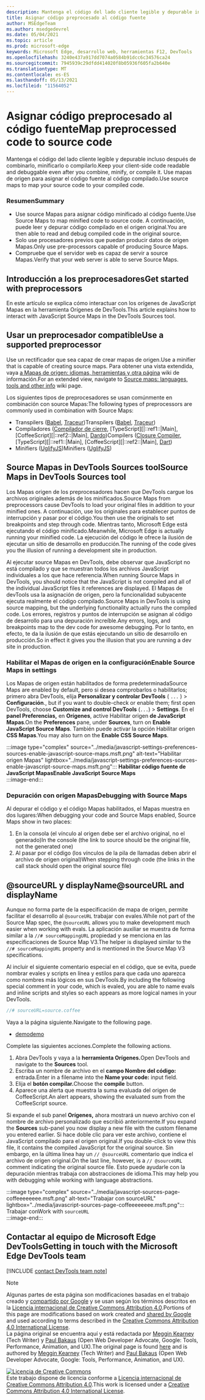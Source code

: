 ```yaml
---
description: Mantenga el código del lado cliente legible y depurable incluso después de combinarlo, minificarlo o compilarlo.
title: Asignar código preprocesado al código fuente
author: MSEdgeTeam
ms.author: msedgedevrel
ms.date: 05/04/2021
ms.topic: article
ms.prod: microsoft-edge
keywords: Microsoft Edge, desarrollo web, herramientas F12, DevTools
ms.openlocfilehash: 3240e437a917dd7074a0584b91dcc6c34576ca24
ms.sourcegitcommit: 7945939c29dfdd414020f8b05936f605fa2b640e
ms.translationtype: MT
ms.contentlocale: es-ES
ms.lasthandoff: 05/13/2021
ms.locfileid: "11564052"
---
```

<!-- Copyright Meggin Kearney and Paul Bakaus

   Licensed under the Apache License, Version 2.0 (the "License");
   you may not use this file except in compliance with the License.
   You may obtain a copy of the License at

       https://www.apache.org/licenses/LICENSE-2.0

   Unless required by applicable law or agreed to in writing, software
   distributed under the License is distributed on an "AS IS" BASIS,
   WITHOUT WARRANTIES OR CONDITIONS OF ANY KIND, either express or implied.
   See the License for the specific language governing permissions and
   limitations under the License.  -->  
# <a name="map-preprocessed-code-to-source-code"></a><span data-ttu-id="a5281-104">Asignar código preprocesado al código fuente</span><span class="sxs-lookup"><span data-stu-id="a5281-104">Map preprocessed code to source code</span></span>  

<span data-ttu-id="a5281-105">Mantenga el código del lado cliente legible y depurable incluso después de combinarlo, minificarlo o compilarlo.</span><span class="sxs-lookup"><span data-stu-id="a5281-105">Keep your client-side code readable and debuggable even after you combine, minify, or compile it.</span></span>  <span data-ttu-id="a5281-106">Use mapas de origen para asignar el código fuente al código compilado.</span><span class="sxs-lookup"><span data-stu-id="a5281-106">Use source maps to map your source code to your compiled code.</span></span>  

### <a name="summary"></a><span data-ttu-id="a5281-107">Resumen</span><span class="sxs-lookup"><span data-stu-id="a5281-107">Summary</span></span>  

*   <span data-ttu-id="a5281-108">Use source Mapas para asignar código minificado al código fuente.</span><span class="sxs-lookup"><span data-stu-id="a5281-108">Use Source Maps to map minified code to source code.</span></span>  <span data-ttu-id="a5281-109">A continuación, puede leer y depurar código compilado en el origen original.</span><span class="sxs-lookup"><span data-stu-id="a5281-109">You are then able to read and debug compiled code in the original source.</span></span>  
*   <span data-ttu-id="a5281-110">Solo use procesadores previos que puedan producir datos de origen Mapas.</span><span class="sxs-lookup"><span data-stu-id="a5281-110">Only use pre-processors capable of producing Source Maps.</span></span>  
*   <span data-ttu-id="a5281-111">Compruebe que el servidor web es capaz de servir a source Mapas.</span><span class="sxs-lookup"><span data-stu-id="a5281-111">Verify that your web server is able to serve Source Maps.</span></span>  
    
<!--todo: add link to preprocessors capable of producing Source Maps when section is available -->  
<!--[]: /web/tools/setup/setup-preprocessors?#supported_preprocessors ""  -->  

## <a name="get-started-with-preprocessors"></a><span data-ttu-id="a5281-112">Introducción a los preprocesadores</span><span class="sxs-lookup"><span data-stu-id="a5281-112">Get started with preprocessors</span></span>  

<span data-ttu-id="a5281-113">En este artículo se explica cómo interactuar con los orígenes de JavaScript Mapas en la herramienta Orígenes de DevTools.</span><span class="sxs-lookup"><span data-stu-id="a5281-113">This article explains how to interact with JavaScript Source Maps in the DevTools Sources tool.</span></span>  <!--For a first overview of what preprocessors are, how each may help, and how Source Maps work; navigate to Set Up CSS & JS Preprocessors.  -->  

<!--todo: add link to Set Up CSS & JS Preprocessors when section is available -->  
<!--[]: /web/tools/setup/setup-preprocessors#debugging-and-editing-preprocessed-content ""  -->  

## <a name="use-a-supported-preprocessor"></a><span data-ttu-id="a5281-114">Usar un preprocesador compatible</span><span class="sxs-lookup"><span data-stu-id="a5281-114">Use a supported preprocessor</span></span>  

<span data-ttu-id="a5281-115">Use un rectificador que sea capaz de crear mapas de origen.</span><span class="sxs-lookup"><span data-stu-id="a5281-115">Use a minifier that is capable of creating source maps.</span></span>  <!--For the most popular options, navigate to preprocessor support section.  -->  <span data-ttu-id="a5281-116">Para obtener una vista extendida, vaya [a Mapas de origen: idiomas, herramientas y otra página][GitHubWikiSourceMapsLanguagesTools] wiki de información.</span><span class="sxs-lookup"><span data-stu-id="a5281-116">For an extended view, navigate to [Source maps: languages, tools and other info][GitHubWikiSourceMapsLanguagesTools] wiki page.</span></span>  

<!--todo: add link to display the preprocessor support section when section is available -->  
<!--[]: /web/tools/setup/setup-preprocessors?#supported_preprocessors ""  -->  

<span data-ttu-id="a5281-117">Los siguientes tipos de preprocesadores se usan comúnmente en combinación con source Mapas:</span><span class="sxs-lookup"><span data-stu-id="a5281-117">The following types of preprocessors are commonly used in combination with Source Maps:</span></span>  

*   <span data-ttu-id="a5281-118">Transpilers \([Babel][BabelJS], [Traceur][GitHubWikiGoogleTraceurCompiler]\)</span><span class="sxs-lookup"><span data-stu-id="a5281-118">Transpilers \([Babel][BabelJS], [Traceur][GitHubWikiGoogleTraceurCompiler]\)</span></span>  
*   <span data-ttu-id="a5281-119">Compiladores \([Compilador de cierre][GitHubGoogleClosureCompiler], [TypeScript][|::ref1::|Main], [CoffeeScript][|::ref2::|Main], [Dardo][DartMain]\)</span><span class="sxs-lookup"><span data-stu-id="a5281-119">Compilers \([Closure Compiler][GitHubGoogleClosureCompiler], [TypeScript][|::ref1::|Main], [CoffeeScript][|::ref2::|Main], [Dart][DartMain]\)</span></span>  
*   <span data-ttu-id="a5281-120">Minifiers \([UglifyJS][GitHubMishooUglifyJS]\)</span><span class="sxs-lookup"><span data-stu-id="a5281-120">Minifiers \([UglifyJS][GitHubMishooUglifyJS]\)</span></span>  
    
## <a name="source-maps-in-devtools-sources-tool"></a><span data-ttu-id="a5281-121">Source Mapas in DevTools Sources tool</span><span class="sxs-lookup"><span data-stu-id="a5281-121">Source Maps in DevTools Sources tool</span></span>  

<span data-ttu-id="a5281-122">Los Mapas origen de los preprocesadores hacen que DevTools cargue los archivos originales además de los minificados.</span><span class="sxs-lookup"><span data-stu-id="a5281-122">Source Maps from preprocessors cause DevTools to load your original files in addition to your minified ones.</span></span>  <span data-ttu-id="a5281-123">A continuación, use los originales para establecer puntos de interrupción y pasar por el código.</span><span class="sxs-lookup"><span data-stu-id="a5281-123">You then use the originals to set breakpoints and step through code.</span></span>  <span data-ttu-id="a5281-124">Mientras tanto, Microsoft Edge está ejecutando el código minificado.</span><span class="sxs-lookup"><span data-stu-id="a5281-124">Meanwhile, Microsoft Edge is actually running your minified code.</span></span>  <span data-ttu-id="a5281-125">La ejecución del código le ofrece la ilusión de ejecutar un sitio de desarrollo en producción.</span><span class="sxs-lookup"><span data-stu-id="a5281-125">The running of the code gives you the illusion of running a development site in production.</span></span>  

<span data-ttu-id="a5281-126">Al ejecutar source Mapas en DevTools, debe observar que JavaScript no está compilado y que se muestran todos los archivos JavaScript individuales a los que hace referencia.</span><span class="sxs-lookup"><span data-stu-id="a5281-126">When running Source Maps in DevTools, you should notice that the JavaScript is not compiled and all of the individual JavaScript files it references are displayed.</span></span>  <span data-ttu-id="a5281-127">El Mapas de devTools usa la asignación de origen, pero la funcionalidad subyacente ejecuta realmente el código compilado.</span><span class="sxs-lookup"><span data-stu-id="a5281-127">Source Maps in DevTools is using source mapping, but the underlying functionality actually runs the compiled code.</span></span>  <span data-ttu-id="a5281-128">Los errores, registros y puntos de interrupción se asignan al código de desarrollo para una depuración increíble.</span><span class="sxs-lookup"><span data-stu-id="a5281-128">Any errors, logs, and breakpoints map to the dev code for awesome debugging.</span></span>  <span data-ttu-id="a5281-129">Por lo tanto, en efecto, te da la ilusión de que estás ejecutando un sitio de desarrollo en producción.</span><span class="sxs-lookup"><span data-stu-id="a5281-129">So in effect it gives you the illusion that you are running a dev site in production.</span></span>  

### <a name="enable-source-maps-in-settings"></a><span data-ttu-id="a5281-130">Habilitar el Mapas de origen en la configuración</span><span class="sxs-lookup"><span data-stu-id="a5281-130">Enable Source Maps in settings</span></span>  

<span data-ttu-id="a5281-131">Los Mapas de origen están habilitados de forma predeterminada</span><span class="sxs-lookup"><span data-stu-id="a5281-131">Source Maps are enabled by default</span></span><!-- \(as of Microsoft Edge 39\)--><span data-ttu-id="a5281-132">, pero si desea comprobarlos o habilitarlos; primero abra DevTools, elija **Personalizar y controlar DevTools** \( `...` \) > **Configuración**.</span><span class="sxs-lookup"><span data-stu-id="a5281-132">, but if you want to double-check or enable them; first open DevTools, choose **Customize and control DevTools** \(`...`\) > **Settings**.</span></span>  <span data-ttu-id="a5281-133">En el **panel Preferencias,** en **Orígenes**, active Habilitar origen **de JavaScript Mapas**.</span><span class="sxs-lookup"><span data-stu-id="a5281-133">On the **Preferences** pane, under **Sources**, turn on **Enable JavaScript Source Maps**.</span></span>  <span data-ttu-id="a5281-134">También puede activar la opción Habilitar origen **CSS Mapas**.</span><span class="sxs-lookup"><span data-stu-id="a5281-134">You may also turn on the **Enable CSS Source Maps**.</span></span>  

:::image type="complex" source="../media/javascript-settings-preferences-sources-enable-javascript-source-maps.msft.png" alt-text="Habilitar origen Mapas" lightbox="../media/javascript-settings-preferences-sources-enable-javascript-source-maps.msft.png":::
   **<span data-ttu-id="a5281-136">Habilitar código fuente de JavaScript Mapas</span><span class="sxs-lookup"><span data-stu-id="a5281-136">Enable JavaScript Source Maps</span></span>**  
:::image-end:::  

### <a name="debugging-with-source-maps"></a><span data-ttu-id="a5281-137">Depuración con origen Mapas</span><span class="sxs-lookup"><span data-stu-id="a5281-137">Debugging with Source Maps</span></span>  

<span data-ttu-id="a5281-138">Al depurar el código y el código Mapas habilitados, el Mapas muestra en dos lugares:</span><span class="sxs-lookup"><span data-stu-id="a5281-138">When debugging your code and Source Maps enabled, Source Maps show in two places:</span></span>  

1.  <span data-ttu-id="a5281-139">En la consola \(el vínculo al origen debe ser el archivo original, no el generado\)</span><span class="sxs-lookup"><span data-stu-id="a5281-139">In the console \(the link to source should be the original file, not the generated one\)</span></span>  
1.  <span data-ttu-id="a5281-140">Al pasar por el código \(los vínculos de la pila de llamadas deben abrir el archivo de origen original\)</span><span class="sxs-lookup"><span data-stu-id="a5281-140">When stepping through code \(the links in the call stack should open the original source file\)</span></span>  
    
<!--todo: add link to debugging your code when section is available -->  
<!--[DebugBreakpointsStepCode]: ../debug/breakpoints/step-code.md ""  -->  

## <a name="sourceurl-and-displayname"></a><span data-ttu-id="a5281-141">@sourceURL y displayName</span><span class="sxs-lookup"><span data-stu-id="a5281-141">@sourceURL and displayName</span></span>  

<span data-ttu-id="a5281-142">Aunque no forma parte de la especificación de mapa de origen, permite facilitar el desarrollo al `@sourceURL` trabajar con evales.</span><span class="sxs-lookup"><span data-stu-id="a5281-142">While not part of the Source Map spec, the `@sourceURL` allows you to make development much easier when working with evals.</span></span>  <span data-ttu-id="a5281-143">La aplicación auxiliar se muestra de forma similar a la `//# sourceMappingURL` propiedad y se menciona en las especificaciones de Source Map V3.</span><span class="sxs-lookup"><span data-stu-id="a5281-143">The helper is displayed similar to the `//# sourceMappingURL` property and is mentioned in the Source Map V3 specifications.</span></span>  

<span data-ttu-id="a5281-144">Al incluir el siguiente comentario especial en el código, que se evita, puede nombrar evales y scripts en línea y estilos para que cada uno aparezca como nombres más lógicos en sus DevTools.</span><span class="sxs-lookup"><span data-stu-id="a5281-144">By including the following special comment in your code, which is evaled, you are able to name evals and inline scripts and styles so each appears as more logical names in your DevTools.</span></span>  

```javascript
//# sourceURL=source.coffee
```  

<span data-ttu-id="a5281-145">Vaya a la página siguiente.</span><span class="sxs-lookup"><span data-stu-id="a5281-145">Navigate to the following page.</span></span>  

*   [<span data-ttu-id="a5281-146">demo</span><span class="sxs-lookup"><span data-stu-id="a5281-146">demo</span></span>][CssNinjaDemoSourceMapping]

<span data-ttu-id="a5281-147">Complete las siguientes acciones.</span><span class="sxs-lookup"><span data-stu-id="a5281-147">Complete the following actions.</span></span>  

1.  <span data-ttu-id="a5281-148">Abra DevTools y vaya a la **herramienta Orígenes.**</span><span class="sxs-lookup"><span data-stu-id="a5281-148">Open DevTools and navigate to the **Sources** tool.</span></span>  
1.  <span data-ttu-id="a5281-149">Escriba un nombre de archivo en el **campo Nombre del código:** entrada.</span><span class="sxs-lookup"><span data-stu-id="a5281-149">Enter in a filename into the **Name your code:** input field.</span></span>  
1.  <span data-ttu-id="a5281-150">Elija el **botón compilar.**</span><span class="sxs-lookup"><span data-stu-id="a5281-150">Choose the **compile** button.</span></span>  
1.  <span data-ttu-id="a5281-151">Aparece una alerta que muestra la suma evaluada del origen de CoffeeScript.</span><span class="sxs-lookup"><span data-stu-id="a5281-151">An alert appears, showing the evaluated sum from the CoffeeScript source.</span></span>  
    
<span data-ttu-id="a5281-152">Si expande el sub panel **Orígenes,** ahora mostrará un nuevo archivo con el nombre de archivo personalizado que escribió anteriormente.</span><span class="sxs-lookup"><span data-stu-id="a5281-152">If you expand the **Sources** sub-panel you now display a new file with the custom filename you entered earlier.</span></span>  <span data-ttu-id="a5281-153">Si hace doble clic para ver este archivo, contiene el JavaScript compilado para el origen original.</span><span class="sxs-lookup"><span data-stu-id="a5281-153">If you double-click to view this file, it contains the compiled JavaScript for the original source.</span></span>  <span data-ttu-id="a5281-154">Sin embargo, en la última línea hay un `// @sourceURL` comentario que indica el archivo de origen original.</span><span class="sxs-lookup"><span data-stu-id="a5281-154">On the last line, however, is a `// @sourceURL` comment indicating the original source file.</span></span>  <span data-ttu-id="a5281-155">Esto puede ayudarle con la depuración mientras trabaja con abstracciones de idioma.</span><span class="sxs-lookup"><span data-stu-id="a5281-155">This may help you with debugging while working with language abstractions.</span></span>  

:::image type="complex" source="../media/javascript-sources-page-coffeeeeeeee.msft.png" alt-text="Trabajar con sourceURL" lightbox="../media/javascript-sources-page-coffeeeeeeee.msft.png":::
   <span data-ttu-id="a5281-157">Trabajar con</span><span class="sxs-lookup"><span data-stu-id="a5281-157">Work with</span></span> `sourceURL`  
:::image-end:::  

## <a name="getting-in-touch-with-the-microsoft-edge-devtools-team"></a><span data-ttu-id="a5281-158">Contactar al equipo de Microsoft Edge DevTools</span><span class="sxs-lookup"><span data-stu-id="a5281-158">Getting in touch with the Microsoft Edge DevTools team</span></span>

[!INCLUDE [contact DevTools team note](../includes/contact-devtools-team-note.md)]  

<!-- links -->  

[BabelJS]: https://babeljs.io "Babel es un compilador de JavaScript"  

[CoffeeScriptMain]: https://coffeescript.org "CoffeeScript"  

[CssNinjaDemoSourceMapping]: https://www.thecssninja.com/demo/source_mapping/compile.html "Un ejemplo sencillo de nomenclatura eval //# sourceURL"  

[DartMain]: https://www.dartlang.org "Lenguaje de programación de Dardo"  

[GitHubGoogleClosureCompiler]: https://github.com/google/closure-compiler "google/closure-compiler | GitHub"  

[GitHubMishooUglifyJS]: https://github.com/mishoo/UglifyJS "mishoo/UglifyJS | GitHub"  

[GitHubWikiSourceMapsLanguagesTools]: https://github.com/ryanseddon/source-map/wiki/Source-maps:-languages,-tools-and-other-info "Mapas de origen: idiomas, herramientas y otra información | GitHub wiki"  

[GitHubWikiGoogleTraceurCompiler]: https://github.com/google/traceur-compiler/wiki/Getting-Started "Introducción: google/traceur-compiler | GitHub wiki"  

[TypeScriptMain]: https://www.typescriptlang.org "TypeScript"  

> [!NOTE]
> <span data-ttu-id="a5281-168">Algunas partes de esta página son modificaciones basadas en el trabajo creado y [compartido por Google][GoogleSitePolicies] y se usan según los términos descritos en la [Licencia internacional de Creative Commons Attribution 4.0][CCA4IL].</span><span class="sxs-lookup"><span data-stu-id="a5281-168">Portions of this page are modifications based on work created and [shared by Google][GoogleSitePolicies] and used according to terms described in the [Creative Commons Attribution 4.0 International License][CCA4IL].</span></span>  
> <span data-ttu-id="a5281-169">La página original [](https://developers.google.com/web/tools/chrome-devtools/javascript/source-maps) se encuentra aquí y está redactada por [Meggin Kearney][MegginKearney] \(Tech Writer\) y [Paul Bakaus][PaulBakaus] \(Open Web Developer Advocate, Google: Tools, Performance, Animation, and UX\).</span><span class="sxs-lookup"><span data-stu-id="a5281-169">The original page is found [here](https://developers.google.com/web/tools/chrome-devtools/javascript/source-maps) and is authored by [Meggin Kearney][MegginKearney] \(Tech Writer\) and [Paul Bakaus][PaulBakaus] \(Open Web Developer Advocate, Google: Tools, Performance, Animation, and UX\).</span></span>  

[![Licencia de Creative Commons][CCby4Image]][CCA4IL]  
<span data-ttu-id="a5281-171">Este trabajo dispone de licencia conforme a [Licencia internacional de Creative Commons Attribution 4.0][CCA4IL].</span><span class="sxs-lookup"><span data-stu-id="a5281-171">This work is licensed under a [Creative Commons Attribution 4.0 International License][CCA4IL].</span></span>  

[CCA4IL]: https://creativecommons.org/licenses/by/4.0  
[CCby4Image]: https://i.creativecommons.org/l/by/4.0/88x31.png  
[GoogleSitePolicies]: https://developers.google.com/terms/site-policies  
[KayceBasques]: https://developers.google.com/web/resources/contributors#kayce-basques  
[MegginKearney]: https://developers.google.com/web/resources/contributors#meggin-kearney  
[PaulBakaus]: https://developers.google.com/web/resources/contributors#paul-bakaus  
